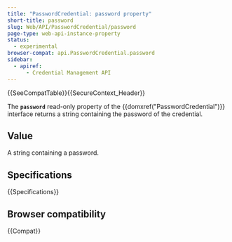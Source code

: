 ```yaml
---
title: "PasswordCredential: password property"
short-title: password
slug: Web/API/PasswordCredential/password
page-type: web-api-instance-property
status:
  - experimental
browser-compat: api.PasswordCredential.password
sidebar:
  - apiref:
      - Credential Management API
---
```


{{SeeCompatTable}}{{SecureContext_Header}}

The **`password`** read-only property
of the {{domxref("PasswordCredential")}} interface returns a string
containing the password of the credential.

## Value

A string containing a password.

## Specifications

{{Specifications}}

## Browser compatibility

{{Compat}}
